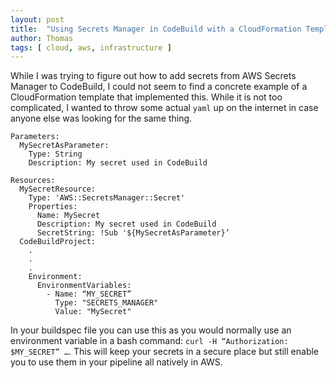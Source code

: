 ```yaml
---
layout: post
title:  "Using Secrets Manager in CodeBuild with a CloudFormation Template"
author: Thomas
tags: [ cloud, aws, infrastructure ]
---
```

While I was trying to figure out how to add secrets from AWS Secrets Manager to CodeBuild, I could not seem to find a concrete example of a CloudFormation template that implemented this.
While it is not too complicated, I wanted to throw some actual `yaml` up on the internet in case anyone else was looking for the same thing.

```
Parameters:
  MySecretAsParameter:
    Type: String
    Description: My secret used in CodeBuild

Resources:
  MySecretResource:
    Type: 'AWS::SecretsManager::Secret'
    Properties:
      Name: MySecret
      Description: My secret used in CodeBuild
      SecretString: !Sub '${MySecretAsParameter}’
  CodeBuildProject:
    .
    .
    .
    Environment:
      EnvironmentVariables:
        - Name: “MY_SECRET”
          Type: "SECRETS_MANAGER"
          Value: "MySecret"
```

In your buildspec file you can use this as you would normally use an environment variable in a bash command: `curl -H “Authorization: $MY_SECRET” …`.
This will keep your secrets in a secure place but still enable you to use them in your pipeline all natively in AWS.

